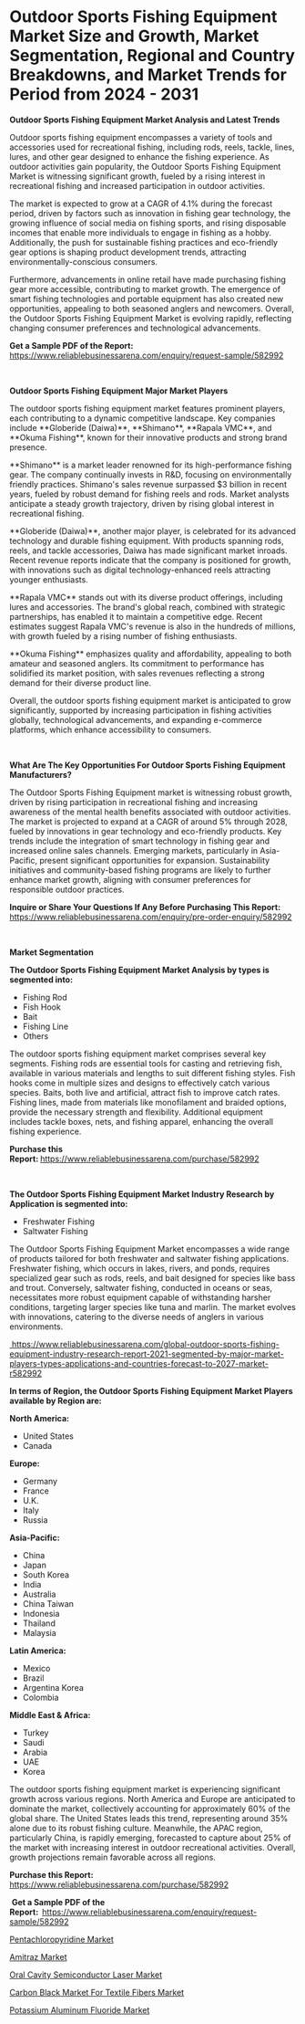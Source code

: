 <p><h1>Outdoor Sports Fishing Equipment Market Size and Growth, Market Segmentation, Regional and Country Breakdowns, and Market Trends for Period from 2024 -  2031</h1></p><p><strong>Outdoor Sports Fishing Equipment Market Analysis and Latest Trends</strong></p>
<p><p>Outdoor sports fishing equipment encompasses a variety of tools and accessories used for recreational fishing, including rods, reels, tackle, lines, lures, and other gear designed to enhance the fishing experience. As outdoor activities gain popularity, the Outdoor Sports Fishing Equipment Market is witnessing significant growth, fueled by a rising interest in recreational fishing and increased participation in outdoor activities.</p><p>The market is expected to grow at a CAGR of 4.1% during the forecast period, driven by factors such as innovation in fishing gear technology, the growing influence of social media on fishing sports, and rising disposable incomes that enable more individuals to engage in fishing as a hobby. Additionally, the push for sustainable fishing practices and eco-friendly gear options is shaping product development trends, attracting environmentally-conscious consumers. </p><p>Furthermore, advancements in online retail have made purchasing fishing gear more accessible, contributing to market growth. The emergence of smart fishing technologies and portable equipment has also created new opportunities, appealing to both seasoned anglers and newcomers. Overall, the Outdoor Sports Fishing Equipment Market is evolving rapidly, reflecting changing consumer preferences and technological advancements.</p></p>
<p><strong>Get a Sample PDF of the Report:&nbsp;</strong> <a href="https://www.reliablebusinessarena.com/enquiry/request-sample/582992?utm_campaign=1284&utm_medium=2&utm_source=Github&utm_content=ia&utm_term=27092024&utm_id=outdoor-sports-fishing-equipment">https://www.reliablebusinessarena.com/enquiry/request-sample/582992</a></p>
<p>&nbsp;</p>
<p><strong>Outdoor Sports Fishing Equipment Major Market Players</strong></p>
<p><p>The outdoor sports fishing equipment market features prominent players, each contributing to a dynamic competitive landscape. Key companies include **Globeride (Daiwa)**, **Shimano**, **Rapala VMC**, and **Okuma Fishing**, known for their innovative products and strong brand presence.</p><p>**Shimano** is a market leader renowned for its high-performance fishing gear. The company continually invests in R&D, focusing on environmentally friendly practices. Shimano's sales revenue surpassed $3 billion in recent years, fueled by robust demand for fishing reels and rods. Market analysts anticipate a steady growth trajectory, driven by rising global interest in recreational fishing.</p><p>**Globeride (Daiwa)**, another major player, is celebrated for its advanced technology and durable fishing equipment. With products spanning rods, reels, and tackle accessories, Daiwa has made significant market inroads. Recent revenue reports indicate that the company is positioned for growth, with innovations such as digital technology-enhanced reels attracting younger enthusiasts.</p><p>**Rapala VMC** stands out with its diverse product offerings, including lures and accessories. The brand's global reach, combined with strategic partnerships, has enabled it to maintain a competitive edge. Recent estimates suggest Rapala VMC's revenue is also in the hundreds of millions, with growth fueled by a rising number of fishing enthusiasts.</p><p>**Okuma Fishing** emphasizes quality and affordability, appealing to both amateur and seasoned anglers. Its commitment to performance has solidified its market position, with sales revenues reflecting a strong demand for their diverse product line.</p><p>Overall, the outdoor sports fishing equipment market is anticipated to grow significantly, supported by increasing participation in fishing activities globally, technological advancements, and expanding e-commerce platforms, which enhance accessibility to consumers.</p></p>
<p>&nbsp;</p>
<p><strong>What Are The Key Opportunities For Outdoor Sports Fishing Equipment Manufacturers?</strong></p>
<p><p>The Outdoor Sports Fishing Equipment market is witnessing robust growth, driven by rising participation in recreational fishing and increasing awareness of the mental health benefits associated with outdoor activities. The market is projected to expand at a CAGR of around 5% through 2028, fueled by innovations in gear technology and eco-friendly products. Key trends include the integration of smart technology in fishing gear and increased online sales channels. Emerging markets, particularly in Asia-Pacific, present significant opportunities for expansion. Sustainability initiatives and community-based fishing programs are likely to further enhance market growth, aligning with consumer preferences for responsible outdoor practices.</p></p>
<p><strong>Inquire or Share Your Questions If Any Before Purchasing This Report:</strong> <a href="https://www.reliablebusinessarena.com/enquiry/pre-order-enquiry/582992?utm_campaign=1284&utm_medium=2&utm_source=Github&utm_content=ia&utm_term=27092024&utm_id=outdoor-sports-fishing-equipment">https://www.reliablebusinessarena.com/enquiry/pre-order-enquiry/582992</a></p>
<p>&nbsp;</p>
<p><strong>Market Segmentation</strong></p>
<p><strong>The Outdoor Sports Fishing Equipment Market Analysis by types is segmented into:</strong></p>
<p><ul><li>Fishing Rod</li><li>Fish Hook</li><li>Bait</li><li>Fishing Line</li><li>Others</li></ul></p>
<p><p>The outdoor sports fishing equipment market comprises several key segments. Fishing rods are essential tools for casting and retrieving fish, available in various materials and lengths to suit different fishing styles. Fish hooks come in multiple sizes and designs to effectively catch various species. Baits, both live and artificial, attract fish to improve catch rates. Fishing lines, made from materials like monofilament and braided options, provide the necessary strength and flexibility. Additional equipment includes tackle boxes, nets, and fishing apparel, enhancing the overall fishing experience.</p></p>
<p><strong>Purchase this Report:&nbsp;</strong><a href="https://www.reliablebusinessarena.com/purchase/582992?utm_campaign=1284&utm_medium=2&utm_source=Github&utm_content=ia&utm_term=27092024&utm_id=outdoor-sports-fishing-equipment">https://www.reliablebusinessarena.com/purchase/582992</a></p>
<p>&nbsp;</p>
<p><strong>The Outdoor Sports Fishing Equipment Market Industry Research by Application is segmented into:</strong></p>
<p><ul><li>Freshwater Fishing</li><li>Saltwater Fishing</li></ul></p>
<p><p>The Outdoor Sports Fishing Equipment Market encompasses a wide range of products tailored for both freshwater and saltwater fishing applications. Freshwater fishing, which occurs in lakes, rivers, and ponds, requires specialized gear such as rods, reels, and bait designed for species like bass and trout. Conversely, saltwater fishing, conducted in oceans or seas, necessitates more robust equipment capable of withstanding harsher conditions, targeting larger species like tuna and marlin. The market evolves with innovations, catering to the diverse needs of anglers in various environments.</p></p>
<p><a href="https://www.reliablebusinessarena.com/global-outdoor-sports-fishing-equipment-industry-research-report-2021-segmented-by-major-market-players-types-applications-and-countries-forecast-to-2027-market-r582992?utm_campaign=1284&utm_medium=2&utm_source=Github&utm_content=ia&utm_term=27092024&utm_id=outdoor-sports-fishing-equipment">&nbsp;https://www.reliablebusinessarena.com/global-outdoor-sports-fishing-equipment-industry-research-report-2021-segmented-by-major-market-players-types-applications-and-countries-forecast-to-2027-market-r582992</a></p>
<p><strong>In terms of Region, the Outdoor Sports Fishing Equipment Market Players available by Region are:</strong></p>
<p>
    <p> <strong> North America: </strong>
        <ul>
            <li>United States</li>
            <li>Canada</li>
        </ul>
        </p> 
    <p> <strong> Europe: </strong>
        <ul>
            <li>Germany</li>
            <li>France</li>
            <li>U.K.</li>
            <li>Italy</li>
            <li>Russia</li>
        </ul>
        </p> 
    <p> <strong> Asia-Pacific: </strong>
        <ul>
            <li>China</li>
            <li>Japan</li>
            <li>South Korea</li>
            <li>India</li>
            <li>Australia</li>
            <li>China Taiwan</li>
            <li>Indonesia</li>
            <li>Thailand</li>
            <li>Malaysia</li>
        </ul>
        </p> 
    <p> <strong> Latin America: </strong>
        <ul>
            <li>Mexico</li>
            <li>Brazil</li>
            <li>Argentina Korea</li>
            <li>Colombia</li>
        </ul>
        </p> 
    <p> <strong> Middle East & Africa: </strong>
        <ul>
            <li>Turkey</li>
            <li>Saudi</li>
            <li>Arabia</li>
            <li>UAE</li>
            <li>Korea</li>
        </ul>
    </p>
    </p>
<p><p>The outdoor sports fishing equipment market is experiencing significant growth across various regions. North America and Europe are anticipated to dominate the market, collectively accounting for approximately 60% of the global share. The United States leads this trend, representing around 35% alone due to its robust fishing culture. Meanwhile, the APAC region, particularly China, is rapidly emerging, forecasted to capture about 25% of the market with increasing interest in outdoor recreational activities. Overall, growth projections remain favorable across all regions.</p></p>
<p><strong>Purchase this Report: </strong><a href="https://www.reliablebusinessarena.com/purchase/582992?utm_campaign=1284&utm_medium=2&utm_source=Github&utm_content=ia&utm_term=27092024&utm_id=outdoor-sports-fishing-equipment">https://www.reliablebusinessarena.com/purchase/582992</a></p>
<p>&nbsp;<strong>Get a Sample PDF of the Report:&nbsp;&nbsp;</strong><a href="https://www.reliablebusinessarena.com/enquiry/request-sample/582992?utm_campaign=1284&utm_medium=2&utm_source=Github&utm_content=ia&utm_term=27092024&utm_id=outdoor-sports-fishing-equipment">https://www.reliablebusinessarena.com/enquiry/request-sample/582992</a></p>
<p><strong></strong></p>
<p><p><a href="https://www.linkedin.com/pulse/pentachloropyridine-market-outlook-complete-industry-analysis-zfxdf?utm_campaign=1284&utm_medium=2&utm_source=Github&utm_content=ia&utm_term=27092024&utm_id=outdoor-sports-fishing-equipment">Pentachloropyridine Market</a></p><p><a href="https://www.linkedin.com/pulse/amitraz-market-evolution-global-trends-regional-dynamics-u34wf?utm_campaign=1284&utm_medium=2&utm_source=Github&utm_content=ia&utm_term=27092024&utm_id=outdoor-sports-fishing-equipment">Amitraz Market</a></p><p><a href="https://issuu.com/reportprime-2/docs/oral-cavity-semiconductor-laser-mar_7cda1b668f09a9?utm_campaign=1284&utm_medium=2&utm_source=Github&utm_content=ia&utm_term=27092024&utm_id=outdoor-sports-fishing-equipment">Oral Cavity Semiconductor Laser Market</a></p><p><a href="https://issuu.com/reportprime-2/docs/carbon-black-market-for-textile-fib_f5fed95783b412?utm_campaign=1284&utm_medium=2&utm_source=Github&utm_content=ia&utm_term=27092024&utm_id=outdoor-sports-fishing-equipment">Carbon Black Market For Textile Fibers Market</a></p><p><a href="https://www.linkedin.com/pulse/analyzing-potassium-aluminum-fluoride-market-dynamics-growth-iektf?utm_campaign=1284&utm_medium=2&utm_source=Github&utm_content=ia&utm_term=27092024&utm_id=outdoor-sports-fishing-equipment">Potassium Aluminum Fluoride Market</a></p></p>
